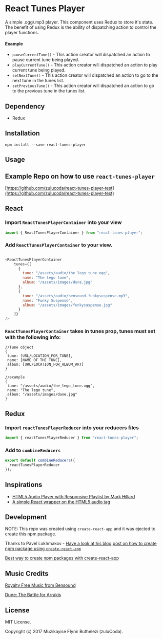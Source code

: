 # React Tunes Player

A simple .ogg/.mp3 player. This component uses Redux to store it's state. 
The benefit of using Redux is the ability of dispatching action to control the player functions.

#### Example
- `pauseCurrentTune()` - This action creator will dispatched an action to pause current tune being played.
- `playCurrentTune()` - This action creator will dispatched an action to play current tune being played.
- `setNextTune()` - This action creator will dispatched an action to go to the next tune in the tunes list.
- `setPreviousTune()` - This action creator will dispatched an action to go to the previous tune in the tunes list.

## Dependency
- Redux

## Installation

````
npm install --save react-tunes-player
````

## Usage

## Example Repo on how to use `react-tunes-player`
[https://github.com/zulucoda/react-tunes-player-test](https://github.com/zulucoda/react-tunes-player-test)

## React

### Import `ReactTunesPlayerContainer` into your view

````javascript
import { ReactTunesPlayerContainer } from "react-tunes-player";
````

### Add `ReactTunesPlayerContainer` to your view.

````javascript

<ReactTunesPlayerContainer
    tunes={[
      {
        tune: "/assets/audio/the_lego_tune.ogg",
        name: "The lego tune",
        album: "/assets/images/dune.jpg"
      },
      {
        tune: "/assets/audio/bensound-funkysuspense.mp3",
        name: "Funky Suspense",
        album: "/assets/images/funkysuspense.jpg"
      }
    ]}
/>
````

### `ReactTunesPlayerContainer` takes in tunes prop, tunes must set with the following info:
```
//Tune object
{
 tune: [URL/LOCATION_FOR_TUNE],
 name: [NAME_OF_THE_TUNE],
 album: [URL/LOCATION_FOR_ALBUM_ART]
}

//example
{
 tune: "/assets/audio/the_lego_tune.ogg",
 name: "The lego tune",
 album: "/assets/images/dune.jpg"
}
```

## Redux
### Import `reactTunesPlayerReducer` into your reducers files
```javascript
import { reactTunesPlayerReducer } from "react-tunes-player";
```
### Add to `combineReducers`
```javascript
export default combineReducers({
  reactTunesPlayerReducer
});
```

## Inspirations
- [HTML5 Audio Player with Responsive Playlist by Mark Hillard](https://codepen.io/markhillard/pen/Hjcwu)
- [A simple React wrapper on the HTML5 audio tag](https://github.com/justinmc/react-audio-player)

## Development
NOTE: This repo was created using `create-react-app` and it was ejected to create this npm package.

Thanks to Pavel Lokhmakov - [Have a look at his blog post on how to create npm package using `create-react-app`](https://medium.com/@lokhmakov/best-way-to-create-npm-packages-with-create-react-app-b24dd449c354)

[Best way to create npm packages with create-react-app](https://medium.com/@lokhmakov/best-way-to-create-npm-packages-with-create-react-app-b24dd449c354)

## Music Credits
[Royalty Free Music from Bensound](http://www.bensound.com/)

[Dune: The Battle for Arrakis](https://en.wikipedia.org/wiki/Dune_II)

## License
MIT License.

Copyright (c) 2017 Muzikayise Flynn Buthelezi (zuluCoda).